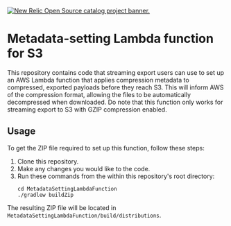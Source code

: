 <a href="https://opensource.newrelic.com/oss-category/#new-relic-one-catalog-project"><picture><source media="(prefers-color-scheme: dark)" srcset="https://github.com/newrelic/opensource-website/raw/main/src/images/categories/dark/New_Relic_One_Catalog_Project.png"><source media="(prefers-color-scheme: light)" srcset="https://github.com/newrelic/opensource-website/raw/main/src/images/categories/New_Relic_One_Catalog_Project.png"><img alt="New Relic Open Source catalog project banner." src="https://github.com/newrelic/opensource-website/raw/main/src/images/categories/New_Relic_One_Catalog_Project.png"></picture></a>

# Metadata-setting Lambda function for S3
This repository contains code that streaming export users can use to set up an AWS Lambda function that applies compression metadata to compressed, exported payloads before they reach S3. This will inform AWS of the compression format, allowing the files to be automatically decompressed when downloaded. Do note that this function only works for streaming export to S3 with GZIP compression enabled.

## Usage
To get the ZIP file required to set up this function, follow these steps:
1. Clone this repository.
2. Make any changes you would like to the code.
3. Run these commands from the within this repository's root directory:
    ```
    cd MetadataSettingLambdaFunction
    ./gradlew buildZip
    ```
The resulting ZIP file will be located in `MetadataSettingLambdaFunction/build/distributions`.
